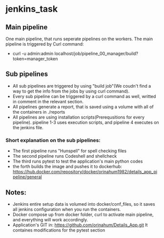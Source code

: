 # jenkins_task

## Main pipeline
One main pipeline, that runs seperate pipelines on the workers. 
The main pipeline is triggered by Curl command:

- curl -u admin:admin localhost/job/pipeline_00_manager/build?token=manager_token

## Sub pipelines
- All sub pipelines are triggered by using "build job"(We coudn't find a way to get the info from the jobs by using curl command). 
- Every sub pipeline can be triggered by a curl command as well, writted in comment in the relevant section. 
- All pipelines generate a report, that is saved using a volume with all of the containers in ./reports
- All pipelines are using installation scripts(Prerequsitions for every pipeline). pipeline 1-3 uses execution scripts, and pipeline 4 executes on the jenkins file. 

### Short explanation on the sub pipelines:
- The first pipeline runs "Hunspell" for spell checking files
- The second pipeline runs Codeshell and shellcheck
- The third runs pytest to test the application's main python codes
- the forth builds the image and pushes it to dockerhub: https://hub.docker.com/repository/docker/orinahum1982/details_app_pipeline/general


## Notes:
- Jenkins entire setup data is volumed into docker/conf_files, so it saves all jenkins configuration when you run the containers. 
- Docker compose up from docker folder, curl to activate main pipeline, and everything will work accordingly. 
- Application's GIT in: https://github.com/orinahum/Details_App.git It containes modifications for the pytest section
